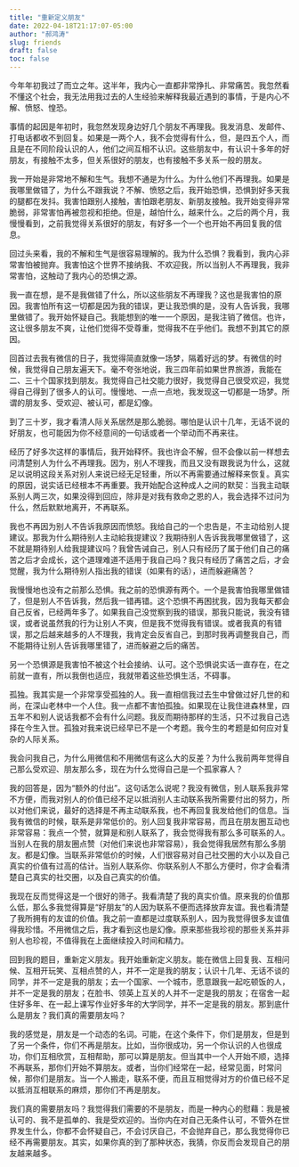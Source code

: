 ```yaml
---
title: "重新定义朋友"
date: 2022-04-18T21:17:07-05:00
author: "郝鸿涛"
slug: friends
draft: false
toc: false
---
```


今年年初我过了而立之年。这半年，我内心一直都非常挣扎、非常痛苦。我忽然看不懂这个社会，我无法用我过去的人生经验来解释我最近遇到的事情，于是内心不解、愤怒、惶恐。

事情的起因是年初时，我忽然发现身边好几个朋友不再理我。我发消息、发邮件、打电话都收不到回复。如果是一两个人，我不会觉得有什么，但，是四五个人，而且是在不同阶段认识的人，他们之间互相不认识。这些朋友中，有认识十多年的好朋友，有接触不太多，但关系很好的朋友，也有接触不多关系一般的朋友。

我一开始是非常地不解和生气。我想不通是为什么。为什么他们不再理我。如果是我哪里做错了，为什么不跟我说？不解、愤怒之后，我开始恐惧，恐惧到好多天我的腿都在发抖。我害怕跟别人接触，害怕跟老朋友、新朋友接触。我开始变得非常脆弱，非常害怕再被忽视和拒绝。但是，越怕什么，越来什么。之后的两个月，我慢慢看到，之前我觉得关系很好的朋友，有好多一个一个也开始不再回复我的信息。

回过头来看，我的不解和生气是很容易理解的。我为什么恐惧？我看到，我内心非常害怕被抛弃。我害怕这个世界不接纳我、不欢迎我，所以当别人不再理我，我非常害怕，这触动了我内心的恐惧之源。

我一直在想，是不是我做错了什么，所以这些朋友不再理我？这也是我害怕的原因。我害怕所有这一切都是因为我的错误，更让我恐惧的是，没有人告诉我，我哪里做错了。我开始怀疑自己。我能想到的唯一一个原因，是我注销了微信。也许，这让很多朋友不爽，让他们觉得不受尊重，觉得我不在乎他们。我想不到其它的原因。

回首过去我有微信的日子，我觉得简直就像一场梦，隔着好远的梦。有微信的时候，我觉得自己朋友遍天下。毫不夸张地说，我三四年前如果世界旅游，我能在二、三十个国家找到朋友。我觉得自己社交能力很好，我觉得自己很受欢迎，我觉得自己得到了很多人的认可。慢慢地、一点一点地，我发现这一切都是一场梦。所谓的朋友多、受欢迎、被认可，都是幻像。

到了三十岁，我才看清人际关系居然是那么脆弱。哪怕是认识十几年，无话不说的好朋友，也可能因为你不经意间的一句话或者一个举动而不再来往。

经历了好多次这样的事情后，我开始释怀。我也许会不解，但不会像以前一样想去问清楚别人为什么不再理我。因为，别人不理我，而且又没有跟我说为什么，这就足以说明这段关系对别人来说已经无足轻重，所以不再需要通过解释来恢复。真实的原因，说实话已经根本不再重要。我开始配合这种成人之间的默契：当我主动联系别人两三次，如果没得到回应，除非是对我有救命之恩的人，我会选择不过问为什么，然后默默地离开，不再联系。

我也不再因为别人不告诉我原因而愤怒。我给自己的一个忠告是，不主动给别人提建议。那我为什么期待别人主动給我提建议？我期待别人告诉我我哪里做错了，这不就是期待别人给我提建议吗？我曾告诫自己，别人只有经历了属于他们自己的痛苦之后才会成长，这个道理难道不适用于我自己吗？我只有经历了痛苦之后，才会觉醒，我为什么期待别人指出我的错误（如果有的话），进而躲避痛苦？

我慢慢地也没有之前那么恐惧。我之前的恐惧源有两个。一个是我害怕我哪里做错了，但是别人不告诉我，然后我一错再错。这个恐惧不再困扰我，因为我每天都会自己反省，已经两年多了。如果我自己没觉察到我的错误，那我只能说，我没有错误，或者说虽然我的行为让别人不爽，但是我不觉得我有错误。或者我真的有错误，那之后越来越多的人不理我，我肯定会反省自己，到那时我再调整我自己，而不能期待让别人告诉我哪里错了，进而躲避之后的痛苦。

另一个恐惧源是我害怕不被这个社会接纳、认可。这个恐惧说实话一直存在，在之前就一直有，所以我倒也适应，我就带着这些恐惧生活，不碍事。

孤独。我其实是一个非常享受孤独的人。我一直相信我过去生中曾做过好几世的和尚，在深山老林中一个人住。我一点都不害怕孤独。如果现在让我住进森林里，四五年不和别人说话我都不会有什么问题。我反而期待那样的生活，只不过我自己选择在今生入世。孤独对我来说已经早已不是一个考题。我今生的考题是如何应对复杂的人际关系。

我会问我自己，为什么用微信和不用微信有这么大的反差？为什么我前两年觉得自己那么受欢迎、朋友那么多，现在为什么觉得自己是一个孤家寡人？

我的回答是，因为“额外的付出”。这句话怎么说呢？我没有微信，别人联系我非常不方便，而我对别人的价值已经不足以抵消别人主动联系我所需要付出的努力，所以对他们来说，最好的选择是不再主动联系我，也不再回复我发给他们的信息。当我有微信的时候，联系是非常低价的。别人回复我非常容易，而且在朋友圈互动也非常容易：我点一个赞，就算是和别人联系了，我会觉得我有那么多可联系的人。当别人在我的朋友圈点赞（对他们来说也非常容易），我会觉得我居然有那么多朋友。都是幻像。当联系非常低价的时候，人们很容易对自己社交圈的大小以及自己真实的价值有过高的估计。当别人联系你、你联系别人不那么方便时，你才会看清楚自己真实的社交圈，以及自己真实的价值。

我现在反而觉得这是一个很好的筛子。我看清楚了我的真实价值。原来我的价值那么低，那么多我觉得算是“好朋友”的人因为联系不便而选择放弃友谊。我也看清楚了我所拥有的友谊的价值。我之前一直都是过度联系别人，因为我觉得很多友谊值得我珍惜。不用微信之后，我才看到这也是幻像。原来那些我珍视的那些关系并非别人也珍视，不值得我在上面继续投入时间和精力。

回到我的题目，重新定义朋友。我开始重新定义朋友。能在微信上回复我、互相问候、互相开玩笑、互相点赞的人，并不一定是我的朋友；认识十几年、无话不谈的同学，并不一定是我的朋友；去一个国家、一个城市，愿意跟我一起吃顿饭的人，并不一定是我的朋友；在脸书、领英上互关的人并不一定是我的朋友；在宿舍一起住好多年、在一起上课写作业好多年的大学同学，并不一定是我的朋友。那到底什么是朋友？我们真的需要朋友吗？

我的感觉是，朋友是一个动态的名词。可能，在这个条件下，你们是朋友，但是到了另一个条件，你们不再是朋友。比如，当你很成功，另一个你认识的人也很成功，你们互相欣赏，互相帮助，那可以算是朋友。但当其中一个人开始不顺，选择不再联系，那你们开始不算朋友。或者，当你们经常在一起，经常见面，时常问候，那你们是朋友。当一个人搬走，联系不便，而且互相觉得对方的价值已经不足以抵消互相联系的麻烦，那你们不再是朋友。

我们真的需要朋友吗？我觉得我们需要的不是朋友，而是一种内心的慰藉：我是被认可的、我不是孤单的、我是受欢迎的。当你内在对自己无条件认可，不管外在世界发生什么，你都不会怀疑自己，不会讨厌自己，不会抛弃自己，那么我觉得你已经不再需要朋友。其实，如果你真的到了那种状态，我猜，你反而会发现自己的朋友越来越多。